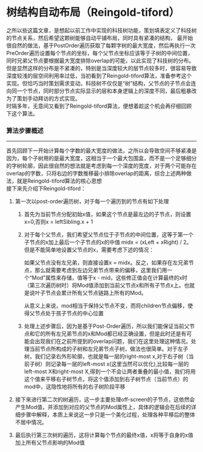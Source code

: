 # 树结构自动布局（Reingold-tiford）

之所以些这篇文章，是想起以前工作中实现的科技树功能，策划填表定义了科技树的节点关系，然后希望这颗树能够自动平铺布局，同时具有紧凑的结构，
最开始很自然的做法，基于PostOrder遍历获取了每颗字树的最大宽度，然后再执行一次PreOrder遍历设置每个节点的坐标，每个父节点坐标应该等于子树的中间位置，同时兄弟父节点要根据最大宽度排除overlap的可能，以此实现了科技树的分布。  
但是显然这样的分布是不紧凑的，特别是当深度较大的层节点较多时，很容易导致深度较浅的层空间利用率过低，当初看到了Reingold-tiford算法，准备参考这个实现。但恰巧当时策划需求变动，科技树不仅仅是“树”结构，父节点的子节点会连向同一个节点，同时部分节点实际显示的层和本身逻辑上的深度不同，最后粗暴改为了策划手动拜访的方式实现。  
时隔多年，无意间又看到了Reingold-tiford算法，便想着趁这个机会再仔细回顾下这个算法。

### 算法步骤概述
---
首先回顾下一开始计算每个字数的最大宽度的做法，之所以会导致空间不够紧凑是因为，每个子树用的是最大宽度，这相当于一个最大包围盒，而不是一个足够细分的字树轮廓，因此很自然的想法就是考虑到每一个深度的宽度，对于两个可能存在overlap的字数，只将右边的字数推移最小排除overlap的距离，综合上述两种做法，就是Reingold-tiford算法的核心思想  
接下来先介绍下Reingold-tiford：
1. 第一次以post-order遍历树，对于每一个遍历到的节点有如下处理
   1. 首先为当前节点分配初始x值，如果这个节点是最左边的子节点，则设置x=0,否则x = leftSibling.x + 1
   2. 对于每个父节点，我们希望父节点位于子节点的中间位置，这等于第一个子节点的x加上最后一个子节点的x的中值 midx = (xLeft + xRight) / 2。但是不能简单地设置父节点的x，需要考虑下述的情况：

		如果父节点没有左兄弟，则直接设置x = midx。反之，如果存在左兄弟节点，那么就需要考虑到左边兄弟节点带来的偏移，这里我们用一个“Mod”属性来存储，值等于x - mid，这些修正值会在计算最终的x时（第三次遍历树时）将Mod值添加到当前父节点x和所有子节点x上。也就是说叶子节点会累计所有父节点链路上所有的Mod。

		从意义上来说，mod相当于保持父节点不变，而将children节点偏移，使得父节点处于孩子节点的中心位置

   3. 处理上述步骤后，因为是基于Post-Order遍历，所以我们能保证当前父节点和它的所有左兄弟节点的x和Mod都已经正确设置，但是此时还是有可能会出现我们在之前所提到的overlap问题，我们在这里处理这种情况。处理当前节点所构成的子树和左兄弟节点子树，做法也很简单。对于左子树，我们记录右外形轮廓，也就是每一层的right-most x,对于右子树（当前子树）则记录每一层的left-most x(这里当然可以优化),比较每一层的left-most X和right-most X,得到一个不会让两者重叠的最小值，我们将用这个值来平移右子树节点，将这个值添加到右子树节点（当前节点）的mod中，这隐性地将所有的右子树阶段平移
   
2. 接下來进行第二次的树遍历，这一步主要处理off-screen的子节点，这依然会产生Mod值，并添加到对应的父节点的Mod属性上，具体的逻辑会在后续的详细步骤中解释，本质上来说这一步只是一个美化过程，处理各种平移后的整体不居中情况。

3. 最后执行第三次树的遍历，这将计算每个节点的最终x值，x将等于自身的x值加上所有父节点影响的Mod值
